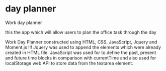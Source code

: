 # day planner
Work day planner

this the app which will allow users to plan the office task through the day

Work Day Planner constructed using HTML, CSS, JavaScript, Jquery and Moment.js !!!
Jquery was used to append the elements which were already created in HTML file.
JavaScript was used for to define the past, present and future time blocks in comparison with currentTime and also used for localStorage web API to store data from the textarea element.

